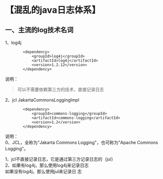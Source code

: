# 【混乱的java日志体系】


## 一、主流的log技术名词
1、log4j
```
        <dependency>
            <groupId>log4j</groupId>
            <artifactId>log4j</artifactId>
            <version>1.2.12</version>
        </dependency>
```
说明：
> 可以不需要依赖第三方的技术，直接记录日志

2、jcl
JakartaCommonsLoggingImpl
```
        <dependency>
            <groupId>commons-logging</groupId>
            <artifactId>commons-logging</artifactId>
            <version>1.2</version>
        </dependency>
```
说明：     
0、JCL，全称为"Jakarta Commons Logging"，也可称为"Apache Commons Logging"。

1、jcl不直接记录日志，它是通过第三方记录日志的（jul）      
2、如果有log4j，那么使用log4j来记录日志       
如果没有log4j，那么使用jul来记录日 志